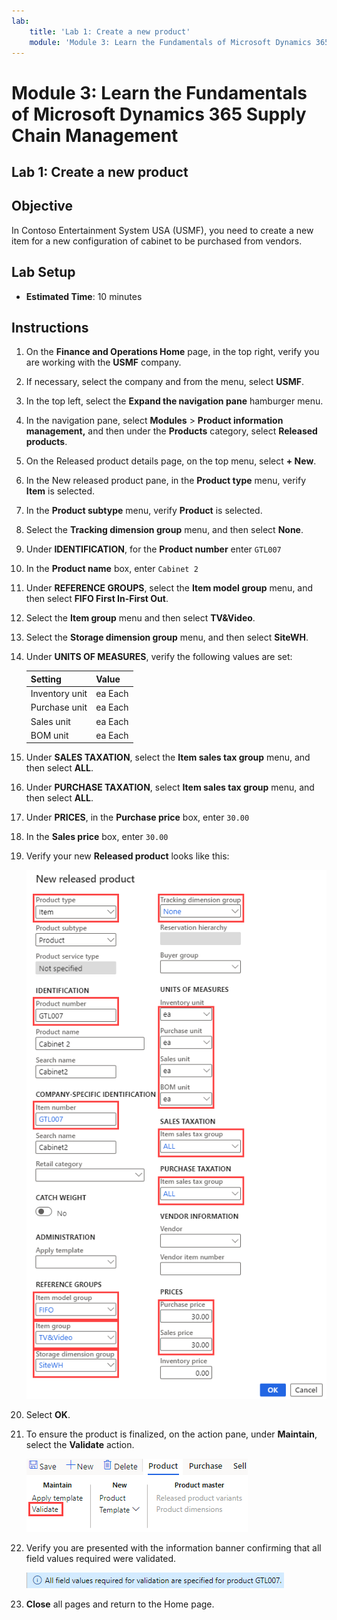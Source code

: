 ```yaml
---
lab:
    title: 'Lab 1: Create a new product'
    module: 'Module 3: Learn the Fundamentals of Microsoft Dynamics 365 Supply Chain Management'
---
```


# Module 3: Learn the Fundamentals of Microsoft Dynamics 365 Supply Chain Management

## Lab 1: Create a new product

## Objective

In Contoso Entertainment System USA (USMF), you need to create a new item for a new configuration of cabinet to be purchased from vendors. 

## Lab Setup

   - **Estimated Time**: 10 minutes

## Instructions

1.  On the **Finance and Operations Home** page, in the top right, verify you are working with the **USMF** company. 

1.  If necessary, select the company and from the menu, select **USMF**.

1.  In the top left, select the **Expand the navigation pane** hamburger menu.

1.  In the navigation pane, select **Modules** > **Product information management,** and then under the **Products** category, select **Released products**.

1.  On the Released product details page, on the top menu, select **+ New**.

1.  In the New released product pane, in the **Product type** menu, verify **Item** is selected. 

1.  In the **Product subtype** menu, verify **Product** is selected.

1.  Select the **Tracking dimension group** menu, and then select **None**.

1.  Under **IDENTIFICATION**, for the **Product number** enter `GTL007`

1.  In the **Product name** box, enter `Cabinet 2`

1.  Under **REFERENCE GROUPS**, select the **Item model group** menu, and then select **FIFO First In-First Out**. 

1.  Select the **Item group** menu and then select **TV&Video**. 

1.  Select the **Storage dimension group** menu, and then select **SiteWH**. 

1.  Under **UNITS OF MEASURES**, verify the following values are set: 

    | **Setting**    | **Value** |
    | :------------- | :-------- |
    | Inventory unit | ea Each   |
    | Purchase unit  | ea Each   |
    | Sales unit     | ea Each   |
    | BOM unit       | ea Each   |

1.  Under **SALES TAXATION**, select the **Item sales tax group** menu, and then select **ALL**. 

1.  Under **PURCHASE TAXATION**, select **Item sales tax group** menu, and then select **ALL**. 

1.  Under **PRICES**, in the **Purchase price** box, enter `30.00`

1.  In the **Sales price** box, enter `30.00`

1.  Verify your new **Released product** looks like this: 

    ![Screen image displaying the completed new release product form](./media/lp1-m2-new-release-product.png)

1.  Select **OK**. 

1.  To ensure the product is finalized, on the action pane, under **Maintain**, select the **Validate** action. 

    ![Screen image displaying the ribbon bar with Validate highlighted](./media/lp1-m2-validate-ribbon-bar.png)

1.  Verify you are presented with the information banner confirming that all field values required were validated. 

    ![Screen image of information notification that all required fields have been validated](./media/lp1-m2-confirmation-of-validation.png)

1.  **Close** all pages and return to the Home page. 


